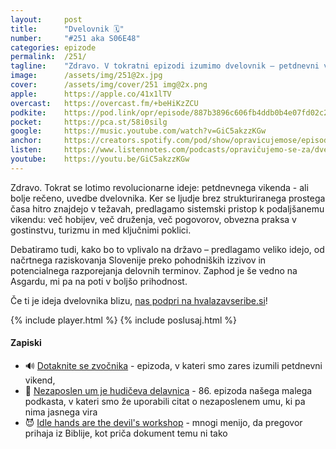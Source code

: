 ```yaml
---
layout: 	post
title:  	"Dvelovnik 🗓️"
number: 	"#251 aka S06E48"
categories:	epizode
permalink:	/251/
tagline: 	"Zdravo. V tokratni epizodi izumimo dvelovnik – petdnevni vikend kot rešitev za izgorelost in mnoge druge težave modernega človeka." 
image:		/assets/img/251@2x.jpg
cover:		/assets/img/cover/251 img@2x.png
apple:		https://apple.co/41x1lTV
overcast:	https://overcast.fm/+beHiKzZCU
podkite:	https://pod.link/opr/episode/887b3896c606fb4ddb0b4e07fd02c232
pocket:		https://pca.st/58i0silg
google:		https://music.youtube.com/watch?v=GiC5akzzKGw
anchor:		https://creators.spotify.com/pod/show/opravicujemose/episodes/Dvelovnik-e308h7f
listen:		https://www.listennotes.com/podcasts/opravičujemo-se-za/dvelovnik-UOSl_hHInjL/embed/
youtube:	https://youtu.be/GiC5akzzKGw
---
```


Zdravo. Tokrat se lotimo revolucionarne ideje: petdnevnega vikenda - ali bolje rečeno, uvedbe dvelovnika. Ker se ljudje brez strukturiranega prostega časa hitro znajdejo v težavah, predlagamo sistemski pristop k podaljšanemu vikendu: več hobijev, več druženja, več pogovorov, obvezna praksa v gostinstvu, turizmu in med ključnimi poklici. 

Debatiramo tudi, kako bo to vplivalo na državo – predlagamo veliko idejo, od načrtnega raziskovanja Slovenije preko pohodniških izzivov in potencialnega razporejanja delovnih terminov. Zaphod je še vedno na Asgardu, mi pa na poti v boljšo prihodnost. 

Če ti je ideja dvelovnika blizu, [nas podpri na hvalazavseribe.si](https://hvalazavseribe.si/)!

{% include player.html %}
{% include poslusaj.html %}

<!--break-->

#### Zapiski

- 🔊 [Dotaknite se zvočnika](https://opravicujemo.se/247/) - epizoda, v kateri smo zares izumili petdnevni vikend, 
- 👺 [Nezaposlen um je hudičeva delavnica](https://opravicujemo.se/086/) - 86. epizoda našega malega podkasta, v kateri smo že uporabili citat o nezaposlenem umu, ki pa nima jasnega vira 
- 😈 [Idle hands are the devil's workshop](https://en.wiktionary.org/wiki/idle_hands_are_the_devil%27s_workshop) - mnogi menijo, da pregovor prihaja iz Biblije, kot priča dokument temu ni tako
